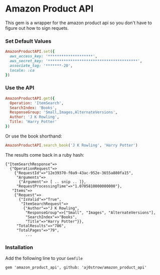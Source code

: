 # Amazon Product API

This gem is a wrapper for the amazon product api so you don't have to figure out how to sign requets. 

### Set Default Values

```ruby
AmazonProductAPI.set({
  aws_access_key: '********************',
  aws_secret_key: '****************************************',
  associate_tag: '*******-20',
  locale: :ca
})
```

### Use the API

```ruby
AmazonProductAPI.get({
  Operation: 'ItemSearch',
  SearchIndex: 'Books',
  ResponseGroup: 'Small,Images,AlternateVersions',
  Author: 'J K Rowling',
  Title: 'Harry Potter'
})
```

Or use the book shorthand:

```ruby
AmazonProductAPI.search_book('J K Rowling', 'Harry Potter')
```

The results come back in a ruby hash:

```
{"ItemSearchResponse"=>
  {"OperationRequest"=>
    {"RequestId"=>"12e39370-f0a9-43ac-952e-3655a880fa15",
     "Arguments"=>
      {"Argument"=> [ .. snip .. ]},
     "RequestProcessingTime"=>"1.0705810000000000"},
   "Items"=>
    {"Request"=>
      {"IsValid"=>"True",
       "ItemSearchRequest"=>
        {"Author"=>"J K Rowling",
         "ResponseGroup"=>["Small", "Images", "AlternateVersions"],
         "SearchIndex"=>"Books",
         "Title"=>"Harry Potter"}},
     "TotalResults"=>"786",
     "TotalPages"=>"79",
		 ...
```

### Installation

Add the following line to your `Gemfile`

```
gem 'amazon_product_api', github: 'aj0strow/amazon_product_api'
```

